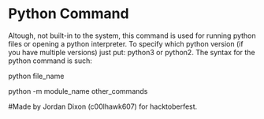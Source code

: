 # Python Command
Altough, not built-in to the system, this command is used for running python files or opening a python interpreter. To specify which python version (if you have multiple versions) just put: python3 or python2.
The syntax for the python command is such:

python file_name

python -m module_name other_commands





#Made by Jordan Dixon (c00lhawk607) for hacktoberfest.
